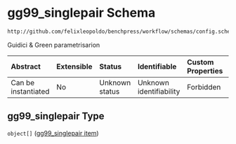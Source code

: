 # gg99\_singlepair Schema

```txt
http://github.com/felixleopoldo/benchpress/workflow/schemas/config.schema.json#/properties/resources/properties/structure_learning_algorithms/properties/gg99_singlepair
```

Guidici & Green parametrisarion

| Abstract            | Extensible | Status         | Identifiable            | Custom Properties | Additional Properties | Access Restrictions | Defined In                                                        |
| :------------------ | :--------- | :------------- | :---------------------- | :---------------- | :-------------------- | :------------------ | :---------------------------------------------------------------- |
| Can be instantiated | No         | Unknown status | Unknown identifiability | Forbidden         | Allowed               | none                | [config.schema.json\*](config.schema.json "open original schema") |

## gg99\_singlepair Type

`object[]` ([gg99\_singlepair item](config-definitions-gg99_singlepair-item.md))
